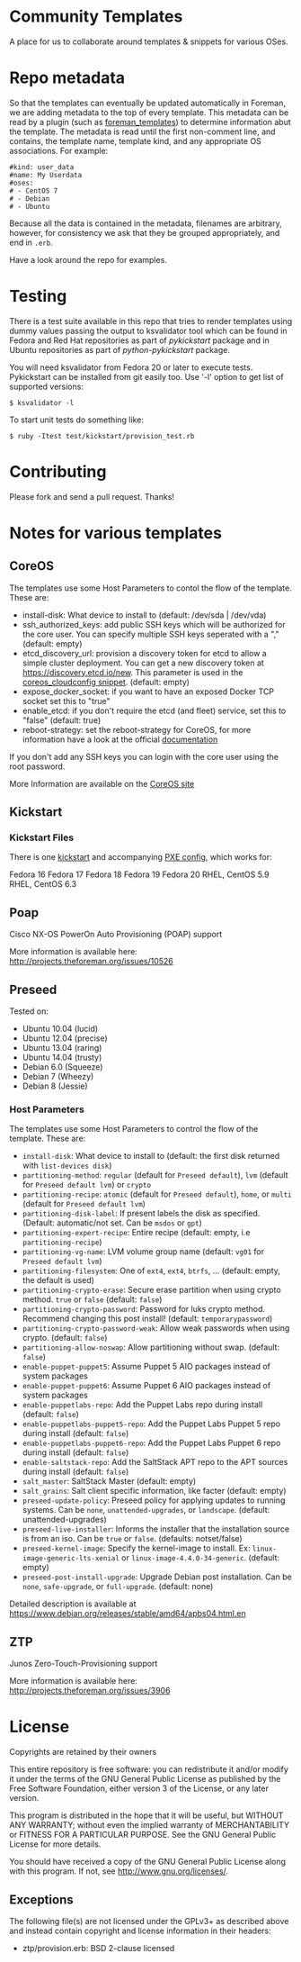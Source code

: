 # Community Templates

A place for us to collaborate around templates & snippets for various OSes.

# Repo metadata

So that the templates can eventually be updated automatically in Foreman, we are
adding metadata to the top of every template. This metadata can be read by a plugin
(such as [foreman_templates](https://github.com/theforeman/foreman_templates)) to
determine information abut the template. The metadata is read until the first non-comment
line, and contains, the template name, template kind, and any appropriate OS
associations. For example:

    #kind: user_data
    #name: My Userdata
    #oses:
    # - CentOS 7
    # - Debian
    # - Ubuntu

Because all the data is contained in the metadata, filenames are arbitrary, however,
for consistency we ask that they be grouped appropriately, and end in `.erb`.

Have a look around the repo for examples.

# Testing

There is a test suite available in this repo that tries to render templates
using dummy values passing the output to ksvalidator tool which can be found
in Fedora and Red Hat repositories as part of _pykickstart_ package and in
Ubuntu repositories as part of _python-pykickstart_ package.

You will need ksvalidator from Fedora 20 or later to execute tests.
Pykickstart can be installed from git easily too. Use '-l' option to get list
of supported versions:

    $ ksvalidator -l

To start unit tests do something like:

    $ ruby -Itest test/kickstart/provision_test.rb

# Contributing

Please fork and send a pull request. Thanks!

# Notes for various templates

## CoreOS

The templates use some Host Parameters to contol the flow of the template. These are:

- install-disk: What device to install to (default: /dev/sda | /dev/vda)
- ssh_authorized_keys: add public SSH keys which will be authorized for the core user. You can specify multiple SSH keys seperated with a "," (default: empty)
- etcd_discovery_url: provision a discovery token for etcd to allow a simple cluster deployment. You can get a new discovery token at <https://discovery.etcd.io/new>. This parameter is used in the [coreos_cloudconfig snippet](https://github.com/theforeman/community-templates/blob/develop/snippets/coreos_cloudconfig.erb). (default: empty)
- expose_docker_socket: if you want to have an exposed Docker TCP socket set this to "true"
- enable_etcd: if you don't require the etcd (and fleet) service, set this to "false" (default: true)
- reboot-strategy: set the reboot-strategy for CoreOS, for more information have a look at the official [documentation](https://coreos.com/os/docs/latest/update-strategies.html)

If you don't add any SSH keys you can login with the core user using the root password.

More Information are available on the [CoreOS site](https://coreos.com/docs/cluster-management/setup/cloudinit-cloud-config)

## Kickstart

### Kickstart Files

There is one [kickstart](provisioning_templates/provision/kickstart_default.erb) and accompanying [PXE config](provisioning_templates/PXELinux/kickstart_default_pxelinux.erb),
which works for:

Fedora 16
Fedora 17
Fedora 18
Fedora 19
Fedora 20
RHEL, CentOS 5.9
RHEL, CentOS 6.3

## Poap

Cisco NX-OS PowerOn Auto Provisioning (POAP) support

More information is available here: http://projects.theforeman.org/issues/10526

## Preseed

Tested on:

* Ubuntu 10.04 (lucid)
* Ubuntu 12.04 (precise)
* Ubuntu 13.04 (raring)
* Ubuntu 14.04 (trusty)
* Debian 6.0 (Squeeze)
* Debian 7 (Wheezy)
* Debian 8 (Jessie)

### Host Parameters

The templates use some Host Parameters to control the flow of the template. These are:

* `install-disk`: What device to install to (default: the first disk returned with `list-devices disk`)
* `partitioning-method`: `regular` (default for `Preseed default`), `lvm` (default for `Preseed default lvm`) or `crypto`
* `partitioning-recipe`: `atomic` (default for `Preseed default`), `home`, or `multi` (default for `Preseed default lvm`)
* `partitioning-disk-label`: If present labels the disk as specified. (Default: automatic/not set. Can be `msdos` or `gpt`)
* `partitioning-expert-recipe`: Entire recipe (default: empty, i.e `partitioning-recipe`)
* `partitioning-vg-name`: LVM volume group name (default: `vg01` for `Preseed default lvm`)
* `partitioning-filesystem`: One of `ext4`, `ext4`, `btrfs`, ... (default: empty, the default is used)
* `partitioning-crypto-erase`: Secure erase partition when using crypto method. `true` or `false` (default: `false`)
* `partitioning-crypto-password`: Password for luks crypto method. Recommend changing this post install! (default: `temporarypassword`)
* `partitioning-crypto-password-weak`: Allow weak passwords when using crypto. (default: `false`)
* `partitioning-allow-noswap`: Allow partitioning without swap. (default: `false`)
* `enable-puppet-puppet5`: Assume Puppet 5 AIO packages instead of system packages
* `enable-puppet-puppet6`: Assume Puppet 6 AIO packages instead of system packages
* `enable-puppetlabs-repo`: Add the Puppet Labs repo during install (default: `false`)
* `enable-puppetlabs-puppet5-repo`: Add the Puppet Labs Puppet 5 repo during install (default: `false`)
* `enable-puppetlabs-puppet6-repo`: Add the Puppet Labs Puppet 6 repo during install (default: `false`)
* `enable-saltstack-repo`: Add the SaltStack APT repo to the APT sources during install (default: `false`)
* `salt_master`: SaltStack Master (default: empty)
* `salt_grains`: Salt client specific information, like facter (default: empty)
* `preseed-update-policy`: Preseed policy for applying updates to running systems. Can be `none`, `unattended-upgrades`, or `landscape`. (default: unattended-upgrades)
* `preseed-live-installer`: Informs the installer that the installation source is from an iso. Can be `true` or `false`. (defaults: notset/false)
* `preseed-kernel-image`: Specify the kernel-image to install. Ex: `linux-image-generic-lts-xenial` or `linux-image-4.4.0-34-generic`. (default: empty)
* `preseed-post-install-upgrade`: Upgrade Debian post installation. Can be `none`, `safe-upgrade`, or `full-upgrade`. (default: none)

Detailed description is available at https://www.debian.org/releases/stable/amd64/apbs04.html.en

## ZTP

Junos Zero-Touch-Provisioning support

More information is available here: http://projects.theforeman.org/issues/3906

# License

Copyrights are retained by their owners

This entire repository is free software: you can redistribute it and/or modify
it under the terms of the GNU General Public License as published by
the Free Software Foundation, either version 3 of the License, or
any later version.

This program is distributed in the hope that it will be useful,
but WITHOUT ANY WARRANTY; without even the implied warranty of
MERCHANTABILITY or FITNESS FOR A PARTICULAR PURPOSE.  See the
GNU General Public License for more details.

You should have received a copy of the GNU General Public License
along with this program.  If not, see <http://www.gnu.org/licenses/>.

## Exceptions

The following file(s) are not licensed under the GPLv3+ as described above and
instead contain copyright and license information in their headers:

* ztp/provision.erb: BSD 2-clause licensed
